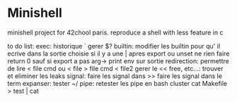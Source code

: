 # Minishell
minishell project for 42chool paris.
reproduce a shell with less feature in c

to do list:
	exec:
		historique
	`	gerer $?
	builtin:
		modifier les builtin pour qu' il ecrive dans la sortie choisie
		si il y a une | apres export ou unset ne rien faire return 0 sauf si export a pas arg-> print env sur sortie
	redirection:
		permettre de lire < file cmd ou < file > file cmd < file2
		gerer le <<
	free, etc...:
		trouver et eliminer les leaks
	signal:
		faire les signal dans >>
		faire les signal dans le term
	expanser:
		tester ~/
	pipe:
		retester les pipe en bash cluster cat Makefile > test | cat
